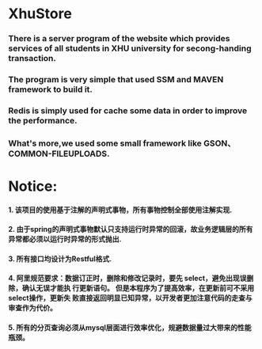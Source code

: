 # XhuStore
### There is a server program of the website which provides services of all students in XHU university for secong-handing         transaction.
### The program is very simple that used SSM and MAVEN framework to build it.
### Redis is simply used for cache some data in order to improve the performance.
### What's more,we used some small framework like GSON、COMMON-FILEUPLOADS.

# Notice:
#### 1. 该项目的使用基于注解的声明式事物，所有事物控制全部使用注解实现.
#### 2. 由于spring的声明式事物默认只支持运行时异常的回滚，故业务逻辑层的所有异常都必须以运行时异常的形式抛出.
#### 3. 所有接口均设计为Restful格式.
#### 4. 阿里规范要求：数据订正时，删除和修改记录时，要先 select，避免出现误删除，确认无误才能执 行更新语句。 但是本程序为了提高效率，在更新前可不采用select操作，更新失                    败直接返回明显已知异常，以开发者更加注意代码的走查与审查作为代价。
#### 5. 所有的分页查询必须从mysql层面进行效率优化，规避数据量过大带来的性能瓶颈。

